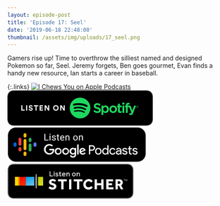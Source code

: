 ```yaml
---
layout: episode-post
title: 'Episode 17: Seel'
date: '2019-06-18 22:48:00'
thumbnail: /assets/img/uploads/17_seel.png
---
```

Gamers rise up! Time to overthrow the silliest named and designed Pokemon so far, Seel. Jeremy forgets, Ben goes gourmet, Evan finds a handy new resource, Ian starts a career in baseball.

{:.links}  [![I Chews You on Apple Podcasts](https://linkmaker.itunes.apple.com/en-us/badge-lrg.svg?releaseDate=2019-04-16T00:00:00Z&kind=podcast&bubble=podcasts)](https://podcasts.apple.com/us/podcast/17-seel/id1455409177?i=1000441923503)  [![I Chews You on Spotify](/assets/img/uploads/spotify-badge-button.svg)](https://open.spotify.com/episode/69KvKYcJl6cYrPOx8iUKHP)  [![I Chews You on Google Podcasts](/assets/img/uploads/google-podcasts-badge-button.svg)](https://podcasts.google.com/?feed=aHR0cHM6Ly9pY2hld3N5b3UubGlic3luLmNvbS9yc3M&episode=NzIyOTQ0MzY5YzFkNDM0MzliM2ViZGM0ZDNmMTg0NGI&ved=0CEIQzsICahcKEwiws7Pdw77nAhUAAAAAHQAAAAAQAQ)  [![I Chews You on Stitcher](/assets/img/uploads/stitcher-badge-button.svg)](https://www.stitcher.com/s?eid=61989503)
